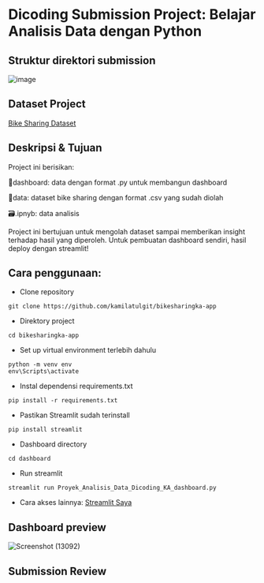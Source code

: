 # Dicoding Submission Project: Belajar Analisis Data dengan Python

## Struktur direktori submission
![image](https://github.com/user-attachments/assets/75ceba1c-a177-422a-85be-43119e8f4a0b)

## Dataset Project
[Bike Sharing Dataset](https://www.kaggle.com/datasets/lakshmi25npathi/bike-sharing-dataset)

## Deskripsi & Tujuan
Project ini berisikan:

📂dashboard: data dengan format .py untuk membangun dashboard

📂data: dataset bike sharing dengan format .csv  yang sudah diolah

🗃️.ipnyb: data analisis

Project ini bertujuan untuk mengolah dataset sampai memberikan insight terhadap hasil yang diperoleh. 
Untuk pembuatan dashboard sendiri, hasil deploy dengan streamlit!

## Cara penggunaan:
* Clone repository
```
git clone https://github.com/kamilatulgit/bikesharingka-app
```
* Direktory project
```
cd bikesharingka-app
```
* Set up virtual environment terlebih dahulu
```
python -m venv env
env\Scripts\activate  
```
* Instal dependensi requirements.txt
```
pip install -r requirements.txt
```
* Pastikan Streamlit sudah terinstall
```
pip install streamlit
```
* Dashboard directory
```
cd dashboard
```
* Run streamlit
```	
streamlit run Proyek_Analisis_Data_Dicoding_KA_dashboard.py
```
* Cara akses lainnya: [Streamlit Saya](https://bit.ly/StreamlitSaya)


## Dashboard preview
![Screenshot (13092)](https://github.com/user-attachments/assets/fd5323dd-0ba9-4c87-9c4a-6f968bcbc8fd)

## Submission Review
